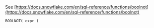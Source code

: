 See [https://docs.snowflake.com/en/sql-reference/functions/boolnot](https://docs.snowflake.com/en/sql-reference/functions/boolnot)
```
BOOLNOT( expr )
```
